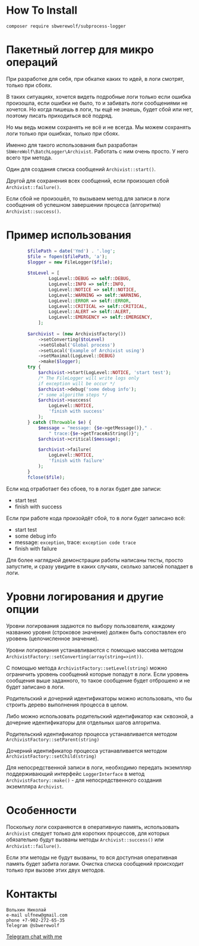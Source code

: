 # How To Install
`composer require sbwerewolf/subprocess-logger`

# Пакетный логгер для микро операций
При разработке для себя, при обкатке каких то идей, в логи смотрят,
только при сбоях.

В таких ситуациях, хочется видеть подробные логи только если ошибка
произошла, если ошибки не было, то и забивать логи сообщениями не
хочется. Но когда пишешь в логи, ты ещё не знаешь, будет сбой или нет,
поэтому писать приходиться всё подряд.

Но мы ведь можем сохранять не всё и не всегда. Мы можем сохранять логи
только при ошибках, только при сбоях.

Именно для такого использования был разработан
`SbWereWolf\BatchLogger\Archivist`.
Работать с ним очень просто. У него всего три метода.

Один для создания списка сообщений `Archivist::start()`.

Другой для сохранения всех сообщений, если произошел сбой
`Archivist::failure()`.

Если сбой не произошёл, то вызываем метод для записи в логи сообщения
об успешном завершении процесса (алгоритма) `Archivist::success()`.

# Пример использования
```php
        $filePath = date('Ymd') . '.log';
        $file = fopen($filePath, 'a');        
        $logger = new FileLogger($file);
        
        $toLevel = [
                LogLevel::DEBUG => self::DEBUG,
                LogLevel::INFO => self::INFO,
                LogLevel::NOTICE => self::NOTICE,
                LogLevel::WARNING => self::WARNING,
                LogLevel::ERROR => self::ERROR,
                LogLevel::CRITICAL => self::CRITICAL,
                LogLevel::ALERT => self::ALERT,
                LogLevel::EMERGENCY => self::EMERGENCY,
            ];
        
        $archivist = (new ArchivistFactory())
            ->setConverting($toLevel)
            ->setGlobal('Global process')
            ->setLocal('Example of Archivist using')
            ->setMaximal(LogLevel::DEBUG)
            ->make($logger);        
        try {
            $archivist->start(LogLevel::NOTICE, 'start test');
            /* The FileLogger will write logs only
            if exception will be occur */
            $archivist->debug('some debug info');
            /* some algorithm steps */
            $archivist->success(
                LogLevel::NOTICE, 
                'finish with success'
            );
        } catch (Throwable $e) {
            $message = "message: {$e->getMessage()}," .
                " trace:{$e->getTraceAsString()}";
            $archivist->critical($message);

            $archivist->failure(
                LogLevel::NOTICE,
                'finish with failure'
            );
        }
        fclose($file);
```
Если код отработает без сбоев, то в логах будет две записи:
- start test
- finish with success

Если при работе кода произойдёт сбой, то в логи будет записано всё:
- start test
- some debug info
- message: `exception`, trace: `exception code trace`
- finish with failure

Для более наглядной демонстрации работы написаны тесты, просто
запустите, и сразу увидите в каких случаях, сколько записей попадает в
логи.

# Уровни логирования и другие опции
Уровни логирования задаются по выбору пользователя, каждому названию
уровня (строковое значение) должен быть сопоставлен его уровень 
(целочисленное значение).

Уровни логирования устанавливаются с помощью массива методом
`ArchivistFactory::setConverting(array(string=>int))`.

С помощью метода `ArchivistFactory::setLevel(string)` можно
ограничить уровень сообщений которые попадут в логи. Если уровень
сообщения выше заданного, то такое сообщение будет отброшено и не
будет записано в логи.

Родительский и дочерний идентификаторы можно использовать, что бы
строить дерево выполнения процесса в целом.

Либо можно использовать родительский идентификатор как сквозной, а
дочерние идентификаторы для отдельных шагов алгоритма.

Родительский идентификатор процесса устанавливается методом
`ArchivistFactory::setParent(string)`

Дочерний идентификатор процесса устанавливается методом
`ArchivistFactory::setChild(string)`

Для непосредственной записи в логи, необходимо передать экземпляр
поддерживающий интерфейс `LoggerInterface` в метод
`ArchivistFactory::make()` - для непосредственного создания экземпляра
`Archivist`.

# Особенности
Поскольку логи сохраняются в оперативную память, использовать
`Archivist` следует только для коротких процессов, для которых
обязательно будут вызваны методы `Archivist::success()` или
`Archivist::failure()`.

Если эти методы не будут вызваны, то вся доступная оперативная память
будет забита логами. Очистка списка сообщений происходит только при
вызове этих двух методов.
# Контакты
```
Вольхин Николай
e-mail ulfnew@gmail.com
phone +7-902-272-65-35
Telegram @sbwerewolf
```

[Telegram chat with me](https://t.me/SbWereWolf) 